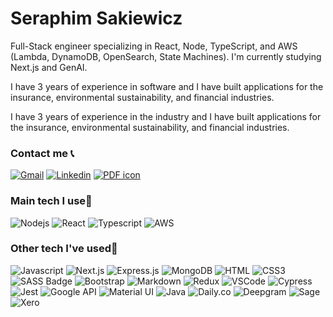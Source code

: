 # Seraphim Sakiewicz
Full-Stack engineer specializing in React, Node, TypeScript, and AWS (Lambda, DynamoDB, OpenSearch, State Machines). I'm currently studying Next.js and GenAI.

 I have 3 years of experience in software and I have built applications for the insurance, environmental sustainability, and financial industries.

I have 3 years of experience in the industry and I have built applications for the insurance, environmental sustainability, and financial industries.

### Contact me 📞
<a href="mailto:seraphim.codes@gmail.com"><img alt="Gmail" src="https://img.shields.io/badge/Gmail-D14836?style=for-the-badge&logo=gmail&logoColor=white"/></a>
<a href="https://www.linkedin.com/in/seraphim-sakiewicz/"><img alt="Linkedin" src="https://img.shields.io/badge/LinkedIn-0077B5?style=for-the-badge&logo=linkedin&logoColor=white"/></a>
<a href="https://em09.short.gy/download-my-resume"><img alt="PDF icon" src="https://img.shields.io/badge/My_Resume-EA4335?style=for-the-badge&logo=adobe-acrobat-reader&logoColor=white"/></a>

### Main tech I use🔧
![Nodejs](https://img.shields.io/badge/Nodejs-3C873A?style=for-the-badge&labelColor=black&logo=node.js&logoColor=3C873A)
![React](https://img.shields.io/badge/-React-61DBFB?style=for-the-badge&labelColor=black&logo=react&logoColor=61DBFB)
![Typescript](https://img.shields.io/badge/Typescript-007acc?style=for-the-badge&labelColor=black&logo=typescript&logoColor=007acc)
![AWS](https://img.shields.io/badge/AWS-%23FF9900.svg?style=for-the-badge&logo=amazon-aws&logoColor=white)

### Other tech I've used🔧

![Javascript](https://img.shields.io/badge/Javascript-F0DB4F?style=for-the-badge&labelColor=black&logo=javascript&logoColor=F0DB4F)
![Next.js](https://img.shields.io/badge/next.js-000000?style=for-the-badge&logo=nextdotjs&logoColor=white)
![Express.js](https://img.shields.io/badge/Express.js-000000?style=for-the-badge&logo=express&logoColor=white)
![MongoDB](https://img.shields.io/badge/MongoDB-4EA94B?style=for-the-badge&logo=mongodb&logoColor=white)
![HTML](https://img.shields.io/badge/HTML5-E34F26?style=for-the-badge&logo=html5&logoColor=white)
![CSS3](https://img.shields.io/badge/CSS3-1572B6?style=for-the-badge&logo=css3&logoColor=white)
![SASS Badge](https://img.shields.io/badge/Sass-CC6699?style=for-the-badge&logo=sass&logoColor=white)
![Bootstrap](https://img.shields.io/badge/Bootstrap-563D7C?style=for-the-badge&logo=bootstrap&logoColor=white)
![Markdown](https://img.shields.io/badge/Markdown-000000?style=for-the-badge&logo=markdown&logoColor=white)
![Redux](https://img.shields.io/badge/Redux-593D88?style=for-the-badge&logo=redux&logoColor=white)
![VSCode](https://img.shields.io/badge/Visual_Studio-0078d7?style=for-the-badge&logo=visual%20studio&logoColor=white)
![Cypress](https://img.shields.io/badge/-cypress-%23E5E5E5?style=for-the-badge&logo=cypress&logoColor=058a5e)
![Jest](https://img.shields.io/badge/-jest-%23C21325?style=for-the-badge&logo=jest&logoColor=white)
![Google API](https://img.shields.io/badge/Google_API-4285F4?style=for-the-badge&logo=google-cloud&logoColor=white)
![Material UI](https://img.shields.io/badge/Material%20UI-007FFF?style=for-the-badge&logo=mui&logoColor=white)
![Java](https://img.shields.io/badge/java-%23ED8B00.svg?style=for-the-badge&logoColor=white)
![Daily.co](https://img.shields.io/badge/Daily.co-000000?style=for-the-badge&logo=dailydotco&logoColor=white)
![Deepgram](https://img.shields.io/badge/Deepgram-000000?style=for-the-badge&logo=deepgram&logoColor=white)
![Sage](https://img.shields.io/badge/Sage-00629B?style=for-the-badge&logo=sage&logoColor=white)
![Xero](https://img.shields.io/badge/Xero-13B5EA?style=for-the-badge&logo=xero&logoColor=white)


